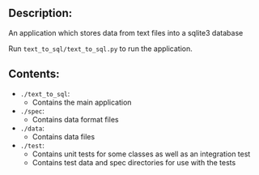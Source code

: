 Description:
----

An application which stores data from text files into a sqlite3 database

Run `text_to_sql/text_to_sql.py` to run the application.

Contents:
----

- `./text_to_sql`:
    - Contains the main application
- `./spec`:
    - Contains data format files
- `./data`:
    - Contains data files
- `./test`:
    - Contains unit tests for some classes as well as an integration test
    - Contains test data and spec directories for use with the tests

